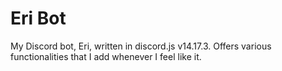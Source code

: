 # Eri Bot
My Discord bot, Eri, written in discord.js v14.17.3.
Offers various functionalities that I add whenever I feel like it.
